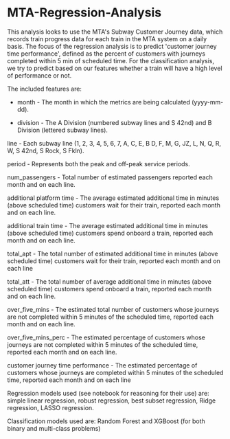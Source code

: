 # MTA-Regression-Analysis
This analysis looks to use the MTA's Subway Customer Journey data, which records train progress data for each train in the MTA system on a daily basis. The focus of the regression analysis is to predict 'customer journey time performance', defined as the percent of customers with journeys completed within 5 min of scheduled time. For the classification analysis, we try to predict based on our features whether a train will have a high level of performance or not.

The included features are:

-  month - The month in which the metrics are being calculated (yyyy-mm-dd).

-  division - The A Division (numbered subway lines and S 42nd) and B Division (lettered subway lines).

line - Each subway line (1, 2, 3, 4, 5, 6, 7, A, C, E, B D, F, M, G, JZ, L, N, Q, R, W, S 42nd, S Rock, S Fkln).

period - Represents both the peak and off-peak service periods.

num_passengers - Total number of estimated passengers reported each month and on each line.

additional platform time - The average estimated additional time in minutes (above scheduled time) customers wait for their train, reported each month and on each line.

additional train time - The average estimated additional time in minutes (above scheduled time) customers spend  onboard a train, reported each month and on each line.

total_apt - The total number of estimated additional time in minutes (above scheduled time) customers wait for their train, reported each month and on each line

total_att - The total number of average additional time in minutes (above scheduled time) customers spend onboard a train, reported each month and on each line.

over_five_mins - The estimated total number of customers whose journeys are not completed within 5 minutes of the  scheduled time, reported each month and on each line.

over_five_mins_perc - The estimated percentage of customers whose journeys are not completed within 5 minutes of the scheduled time, reported each month and on each line.

customer journey time performance - The estimated percentage of customers whose journeys are completed within 5 minutes of the scheduled time, reported each month and on each line


Regression models used (see notebook for reasoning for their use) are: simple linear regression, robust regression, best subset regression, Ridge regression, LASSO regression.

Classification models used are: Random Forest and XGBoost (for both binary and multi-class problems)
